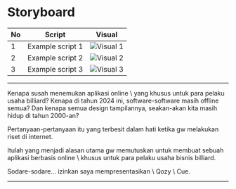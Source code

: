 # Storyboard

| No  | Script           | Visual                          |
| --- | ---------------- | ------------------------------- |
| 1   | Example script 1 | ![Visual 1](path/to/image1.jpg) |
| 2   | Example script 2 | ![Visual 2](path/to/image2.jpg) |
| 3   | Example script 3 | ![Visual 3](path/to/image3.jpg) |

---

Kenapa susah menemukan aplikasi online \\ yang khusus untuk para pelaku usaha billiard?
Kenapa di tahun 2024 ini, software-software masih offline semua?
Dan kenapa semua design tampilannya, seakan-akan kita masih hidup di tahun 2000-an?

Pertanyaan-pertanyaan itu yang terbesit dalam hati ketika gw melakukan riset di internet.

Itulah yang menjadi alasan utama gw memutuskan untuk membuat sebuah aplikasi berbasis online \\ khusus untuk para pelaku usaha bisnis billiard.

Sodare-sodare... izinkan saya mempresentasikan \\ Qozy \\ Cue.

---
